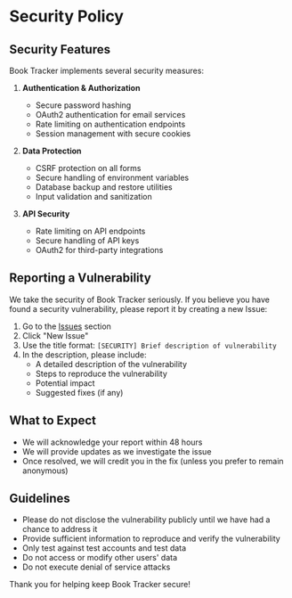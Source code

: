 # Security Policy

## Security Features

Book Tracker implements several security measures:

1. **Authentication & Authorization**
   - Secure password hashing
   - OAuth2 authentication for email services
   - Rate limiting on authentication endpoints
   - Session management with secure cookies

2. **Data Protection**
   - CSRF protection on all forms
   - Secure handling of environment variables
   - Database backup and restore utilities
   - Input validation and sanitization

3. **API Security**
   - Rate limiting on API endpoints
   - Secure handling of API keys
   - OAuth2 for third-party integrations

## Reporting a Vulnerability

We take the security of Book Tracker seriously. If you believe you have found a security vulnerability, please report it by creating a new Issue:

1. Go to the [Issues](https://github.com/joereg4/book-tracker/issues) section
2. Click "New Issue"
3. Use the title format: `[SECURITY] Brief description of vulnerability`
4. In the description, please include:
   - A detailed description of the vulnerability
   - Steps to reproduce the vulnerability
   - Potential impact
   - Suggested fixes (if any)

## What to Expect

- We will acknowledge your report within 48 hours
- We will provide updates as we investigate the issue
- Once resolved, we will credit you in the fix (unless you prefer to remain anonymous)

## Guidelines

- Please do not disclose the vulnerability publicly until we have had a chance to address it
- Provide sufficient information to reproduce and verify the vulnerability
- Only test against test accounts and test data
- Do not access or modify other users' data
- Do not execute denial of service attacks

Thank you for helping keep Book Tracker secure! 